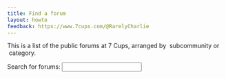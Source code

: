 ```yaml
---
title: Find a forum
layout: howto
feedback: https://www.7cups.com/@RarelyCharlie
---
```

<link rel="stylesheet" href="https://cdnjs.cloudflare.com/ajax/libs/font-awesome/5.10.2/css/all.min.css">
<style>{% include forummap.css %}</style>
<script src="https://code.jquery.com/jquery-3.2.1.min.js" crossorigin="anonymous"></script>
<script>{% include forumdata.js %}</script>
<script>{% include forummap.js %}</script>
<p>This is a list of the public forums at 7 Cups, arranged by <i class="fas fa-user-friends"></i>&nbsp;subcommunity or <i class="far fa-folder"></i>&nbsp;category.</p>
<p><label for="search">Search for forums: <input id="search"></label></p>
<div id="results"></div>
<div id="map"></div>
